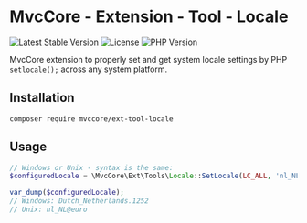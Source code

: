 # MvcCore - Extension - Tool - Locale

[![Latest Stable Version](https://img.shields.io/badge/Stable-v5.2.0-brightgreen.svg?style=plastic)](https://github.com/mvccore/ext-tool-locale/releases)
[![License](https://img.shields.io/badge/License-BSD%203-brightgreen.svg?style=plastic)](https://mvccore.github.io/docs/mvccore/5.0.0/LICENSE.md)
![PHP Version](https://img.shields.io/badge/PHP->=5.4-brightgreen.svg?style=plastic)

MvcCore extension to properly set and get system locale settings by PHP ` setlocale();` across any system platform.

## Installation
```shell
composer require mvccore/ext-tool-locale
```

## Usage

```php
// Windows or Unix - syntax is the same:
$configuredLocale = \MvcCore\Ext\Tools\Locale::SetLocale(LC_ALL, 'nl_NL@euro');

var_dump($configuredLocale);
// Windows: Dutch_Netherlands.1252
// Unix: nl_NL@euro
```
